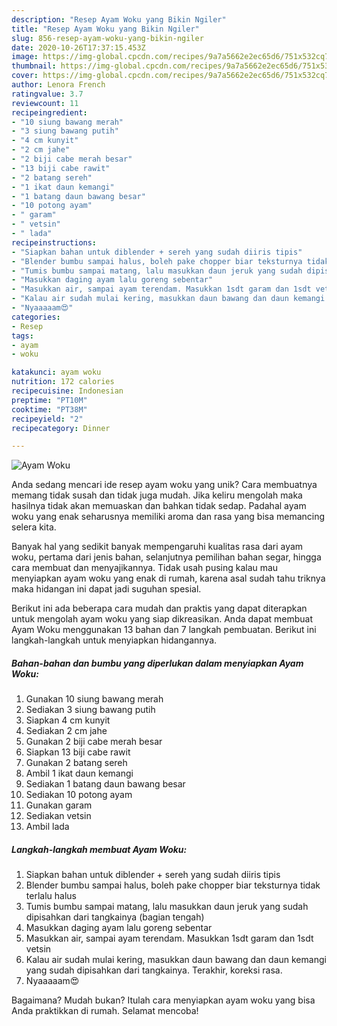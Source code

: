 ```yaml
---
description: "Resep Ayam Woku yang Bikin Ngiler"
title: "Resep Ayam Woku yang Bikin Ngiler"
slug: 856-resep-ayam-woku-yang-bikin-ngiler
date: 2020-10-26T17:37:15.453Z
image: https://img-global.cpcdn.com/recipes/9a7a5662e2ec65d6/751x532cq70/ayam-woku-foto-resep-utama.jpg
thumbnail: https://img-global.cpcdn.com/recipes/9a7a5662e2ec65d6/751x532cq70/ayam-woku-foto-resep-utama.jpg
cover: https://img-global.cpcdn.com/recipes/9a7a5662e2ec65d6/751x532cq70/ayam-woku-foto-resep-utama.jpg
author: Lenora French
ratingvalue: 3.7
reviewcount: 11
recipeingredient:
- "10 siung bawang merah"
- "3 siung bawang putih"
- "4 cm kunyit"
- "2 cm jahe"
- "2 biji cabe merah besar"
- "13 biji cabe rawit"
- "2 batang sereh"
- "1 ikat daun kemangi"
- "1 batang daun bawang besar"
- "10 potong ayam"
- " garam"
- " vetsin"
- " lada"
recipeinstructions:
- "Siapkan bahan untuk diblender + sereh yang sudah diiris tipis"
- "Blender bumbu sampai halus, boleh pake chopper biar teksturnya tidak terlalu halus"
- "Tumis bumbu sampai matang, lalu masukkan daun jeruk yang sudah dipisahkan dari tangkainya (bagian tengah)"
- "Masukkan daging ayam lalu goreng sebentar"
- "Masukkan air, sampai ayam terendam. Masukkan 1sdt garam dan 1sdt vetsin"
- "Kalau air sudah mulai kering, masukkan daun bawang dan daun kemangi yang sudah dipisahkan dari tangkainya. Terakhir, koreksi rasa."
- "Nyaaaaam😍"
categories:
- Resep
tags:
- ayam
- woku

katakunci: ayam woku 
nutrition: 172 calories
recipecuisine: Indonesian
preptime: "PT10M"
cooktime: "PT38M"
recipeyield: "2"
recipecategory: Dinner

---
```



![Ayam Woku](https://img-global.cpcdn.com/recipes/9a7a5662e2ec65d6/751x532cq70/ayam-woku-foto-resep-utama.jpg)

Anda sedang mencari ide resep ayam woku yang unik? Cara membuatnya memang tidak susah dan tidak juga mudah. Jika keliru mengolah maka hasilnya tidak akan memuaskan dan bahkan tidak sedap. Padahal ayam woku yang enak seharusnya memiliki aroma dan rasa yang bisa memancing selera kita.

Banyak hal yang sedikit banyak mempengaruhi kualitas rasa dari ayam woku, pertama dari jenis bahan, selanjutnya pemilihan bahan segar, hingga cara membuat dan menyajikannya. Tidak usah pusing kalau mau menyiapkan ayam woku yang enak di rumah, karena asal sudah tahu triknya maka hidangan ini dapat jadi suguhan spesial.




Berikut ini ada beberapa cara mudah dan praktis yang dapat diterapkan untuk mengolah ayam woku yang siap dikreasikan. Anda dapat membuat Ayam Woku menggunakan 13 bahan dan 7 langkah pembuatan. Berikut ini langkah-langkah untuk menyiapkan hidangannya.

<!--inarticleads1-->

##### Bahan-bahan dan bumbu yang diperlukan dalam menyiapkan Ayam Woku:

1. Gunakan 10 siung bawang merah
1. Sediakan 3 siung bawang putih
1. Siapkan 4 cm kunyit
1. Sediakan 2 cm jahe
1. Gunakan 2 biji cabe merah besar
1. Siapkan 13 biji cabe rawit
1. Gunakan 2 batang sereh
1. Ambil 1 ikat daun kemangi
1. Sediakan 1 batang daun bawang besar
1. Sediakan 10 potong ayam
1. Gunakan  garam
1. Sediakan  vetsin
1. Ambil  lada




<!--inarticleads2-->

##### Langkah-langkah membuat Ayam Woku:

1. Siapkan bahan untuk diblender + sereh yang sudah diiris tipis
1. Blender bumbu sampai halus, boleh pake chopper biar teksturnya tidak terlalu halus
1. Tumis bumbu sampai matang, lalu masukkan daun jeruk yang sudah dipisahkan dari tangkainya (bagian tengah)
1. Masukkan daging ayam lalu goreng sebentar
1. Masukkan air, sampai ayam terendam. Masukkan 1sdt garam dan 1sdt vetsin
1. Kalau air sudah mulai kering, masukkan daun bawang dan daun kemangi yang sudah dipisahkan dari tangkainya. Terakhir, koreksi rasa.
1. Nyaaaaam😍




Bagaimana? Mudah bukan? Itulah cara menyiapkan ayam woku yang bisa Anda praktikkan di rumah. Selamat mencoba!
